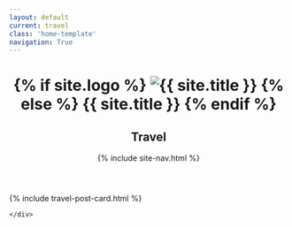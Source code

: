 ```yaml
---
layout: default
current: travel
class: 'home-template'
navigation: True
---
```


<!-- < default -->
<!-- The tag above means: insert everything in this file
into the {body} of the default.hbs template -->

<!-- The big featured header, it uses blog cover image as a BG if available -->
<header class="site-header outer {% if page.cover or site.cover %} site-header-landing" style="background-image:  url({{ site.baseurl }}{% if page.cover %}{{ page.cover }}{% elsif site.cover %}{{ site.cover }}{% endif %}) {% else %}no-cover{% endif %}">
    <div class="inner">
        <div class="site-header-content">
            <h1 class="site-title">
                {% if site.logo %}
                    <img class="site-logo" src="{{ site.baseurl }}{{ site.logo }}" alt="{{ site.title }}"/>
                {% else %}
                    {{ site.title }}
                {% endif %}
            </h1>
            <h2 class="site-description">Travel</h2>
        </div>
        {% include site-nav.html %}
    </div>
</header>

<!-- The main content area -->
<main id="site-main" class="site-main outer" role="main">
    <div class="inner">
        <div class="post-feed">
            {%  include travel-post-card.html %}
        </div>

    </div>
</main>
